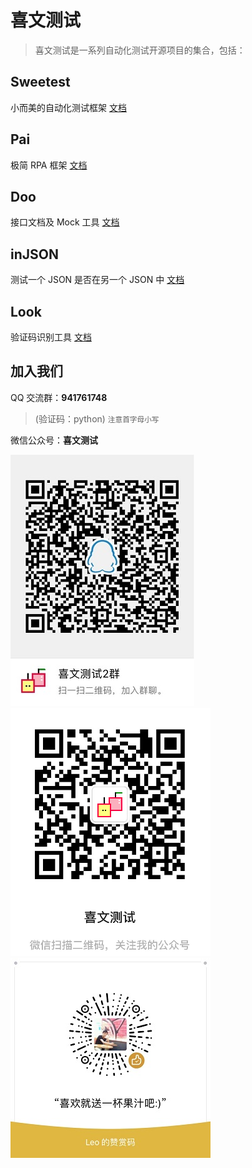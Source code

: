 # 喜文测试

> 喜文测试是一系列自动化测试开源项目的集合，包括：

## Sweetest

小而美的自动化测试框架 [文档](/sweetest/)


## Pai

极简 RPA 框架 [文档](/pai/)


## Doo

接口文档及 Mock 工具 [文档](/doo/)


## inJSON

测试一个 JSON 是否在另一个 JSON 中 [文档](/injson/)


## Look

验证码识别工具 [文档](/look/)


## 加入我们

QQ 交流群：**941761748**
> (验证码：python) <small>注意首字母小写</small>

微信公众号：**喜文测试**

![QQ2](_media/QQ.png)![WeChat](_media/WeChat.png)![WePay](_media/sponsor.jpeg)
